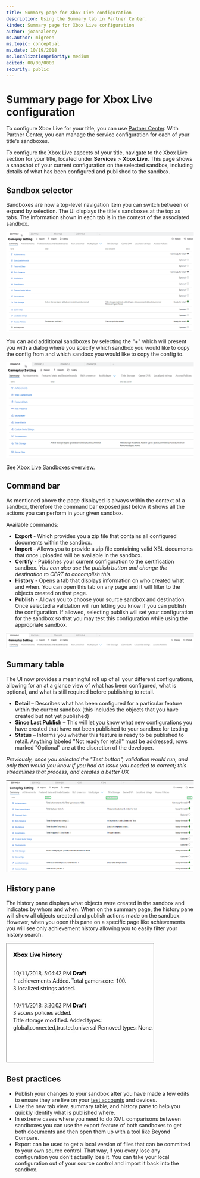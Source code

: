 ```yaml
---
title: Summary page for Xbox Live configuration
description: Using the Summary tab in Partner Center.
kindex: Summary page for Xbox Live configuration
author: joannaleecy
ms.author: migreen
ms.topic: conceptual
ms.date: 10/19/2018
ms.localizationpriority: medium
edited: 00/00/0000
security: public
---
```


# Summary page for Xbox Live configuration

To configure Xbox Live for your title, you can use [Partner Center](https://developer.microsoft.com/dashboard).
With Partner Center, you can manage the service configuration for each of your title's sandboxes.

To configure the Xbox Live aspects of your title, navigate to the Xbox Live section for your title, located under **Services** > **Xbox Live**.
This page shows a snapshot of your current configuration on the selected sandbox, including details of what has been configured and published to the sandbox.


## Sandbox selector

Sandboxes are now a top-level navigation item you can switch between or expand by selection.
The UI displays the title's sandboxes at the top as tabs.
The information shown in each tab is in the context of the associated sandbox.




![Switching sandbox tabs](../../../../../resources/gamecore/secure/images/en-us/live/test-release/portal-config/live-portal-summary-images/sandbox-tabs1.gif)

You can add additional sandboxes by selecting the "+" which will present you with a dialog where you specify which sandbox you would like to copy the config from and which sandbox you would like to copy the config to.




![Expanding to a new sandbox tab](../../../../../resources/gamecore/secure/images/en-us/live/test-release/portal-config/live-portal-summary-images/sandbox-tabs2.gif)

See [Xbox Live Sandboxes overview](../sandboxes/live-setup-sandbox.md).


## Command bar

As mentioned above the page displayed is always within the context of a sandbox, therefore the command bar exposed just below it shows all the actions you can perform in your given sandbox.

Available commands:
* **Export** - Which provides you a zip file that contains all configured documents within the sandbox.
* **Import** - Allows you to provide a zip file containing valid XBL documents that once uploaded will be available in the sandbox.
* **Certify** - Publishes your current configuration to the certification sandbox.  *You can also use the publish button and change the destination to CERT to accomplish this.*
* **History** - Opens a tab that displays information on who created what and when. You can open this tab on any page and it will filter to the objects created on that page.
* **Publish** - Allows you to choose your source sandbox and destination. Once selected a validation will run letting you know if you can publish the configuration. If allowed, selecting publish will set your configuration for the sandbox so that you may test this configuration while using the appropriate sandbox.  
  



![The command bar](../../../../../resources/gamecore/secure/images/en-us/live/test-release/portal-config/live-portal-summary-images/command-bar.png)


## Summary table

The UI now provides a meaningful roll up of all your different configurations, allowing for an at a glance view of what has been configured, what is optional, and what is still required before publishing to retail.

* **Detail** – Describes what has been configured for a particular feature within the current sandbox (this includes the objects that you have created but not yet published)
* **Since Last Publish** – This will let you know what new configurations you have created that have not been published to your sandbox for testing
* **Status** – Informs you whether this feature is ready to be published to retail. Anything labeled "Not ready for retail" must be addressed, rows marked "Optional" are at the discretion of the developer.

*Previously, once you selected the "Test button", validation would run, and only then would you know if you had an issue you needed to correct; this streamlines that process, and creates a better UX*  
  



![Summary table](../../../../../resources/gamecore/secure/images/en-us/live/test-release/portal-config/live-portal-summary-images/summary-table.png)


## History pane

The history pane displays what objects were created in the sandbox and indicates by whom and when.
When on the summary page, the history pane will show all objects created and publish actions made on the sandbox.
However, when you open this pane on a specific page like achievements you will see only achievement history allowing you to easily filter your history search.




![History pane](../../../../../resources/gamecore/secure/images/en-us/live/test-release/portal-config/live-portal-summary-images/history.png)


## Best practices

* Publish your changes to your sandbox after you have made a few edits to ensure they are live on your [test accounts](../test-accounts/live-setup-testaccounts.md) and devices.
* Use the new tab view, summary table, and history pane to help you quickly identify what is published where.
* In extreme cases where you need to do XML comparisons between sandboxes you can use the export feature of both sandboxes to get both documents and then open them up with a tool like Beyond Compare.
* Export can be used to get a local version of files that can be committed to your own source control. That way, if you every lose any configuration you don't actually lose it. You can take your local configuration out of your source control and import it back into the sandbox.